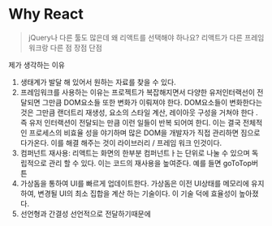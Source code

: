 # Why React

> jQuery나 다른 툴도 많은데 왜 리액트를 선택해야 하나요?
> 리액트가 다른 프레임워크랑 다른 점 장점 단점

제가 생각하는 이유
1. 생태계가 발달 해 있어서 원하는 자료를 찾을 수 있다. 
2. 프레임워크를 사용하는 이유는 프로젝트가 복잡해지면서 다양한 유저인터랙선이 전달되면 그만큼 DOM요소들 또한 변화가 이뤄져야 한다. DOM요소들이 변화한다는 것은 그만큼 랜더트리 재생성, 요소의 스타일 계산, 레이아웃 구성을 거쳐야 한다 .  즉 유저 인터랙션이 전달되는 만큼 이런 일들이 반복 되어여 한디. 이는 결국 전체적인 프로세스의 비효율 성을 야기하며 많은 DOM을 개발자가 직접 관리하면 짐으로 다가온다. 이를 해결 해주는 것이 라이브러리 / 프레임 워크  인것이다. 
3. 컴퍼넌트 재사용: 리액트는 화면의 한부분 컴퍼넌트ㅏ는 단위로 나눌 수 있으며 독립적으로 관리 할 수 있다. 이는 코드의 재사용을 높여준다. 예를 들면 goToTop버튼 
4. 가상돔을 통하여 UI를 빠르게 업데이트한다. 가상돔은 이전 UI상태를 메모리에 유지하여, 변경될 UI의 최소 집합을 계산 하는 기술이다. 이 기술 덕에 효율성이 높아졌다. 
5. 선언형과 간결성 선언적으로 전달하기때문에       
